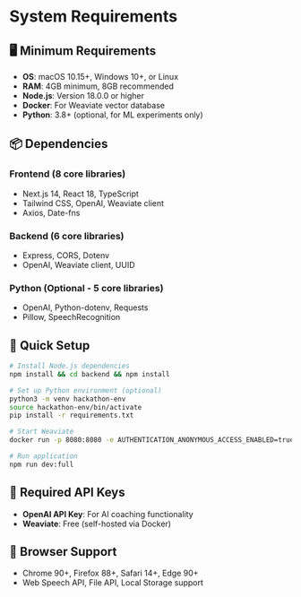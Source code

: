# System Requirements

## 🖥️ Minimum Requirements
- **OS**: macOS 10.15+, Windows 10+, or Linux
- **RAM**: 4GB minimum, 8GB recommended
- **Node.js**: Version 18.0.0 or higher
- **Docker**: For Weaviate vector database
- **Python**: 3.8+ (optional, for ML experiments only)

## 📦 Dependencies

### Frontend (8 core libraries)
- Next.js 14, React 18, TypeScript
- Tailwind CSS, OpenAI, Weaviate client
- Axios, Date-fns

### Backend (6 core libraries)
- Express, CORS, Dotenv
- OpenAI, Weaviate client, UUID

### Python (Optional - 5 core libraries)
- OpenAI, Python-dotenv, Requests
- Pillow, SpeechRecognition

## 🚀 Quick Setup

```bash
# Install Node.js dependencies
npm install && cd backend && npm install

# Set up Python environment (optional)
python3 -m venv hackathon-env
source hackathon-env/bin/activate
pip install -r requirements.txt

# Start Weaviate
docker run -p 8080:8080 -e AUTHENTICATION_ANONYMOUS_ACCESS_ENABLED=true semitechnologies/weaviate:latest

# Run application
npm run dev:full
```

## 🔐 Required API Keys
- **OpenAI API Key**: For AI coaching functionality
- **Weaviate**: Free (self-hosted via Docker)

## 📱 Browser Support
- Chrome 90+, Firefox 88+, Safari 14+, Edge 90+
- Web Speech API, File API, Local Storage support